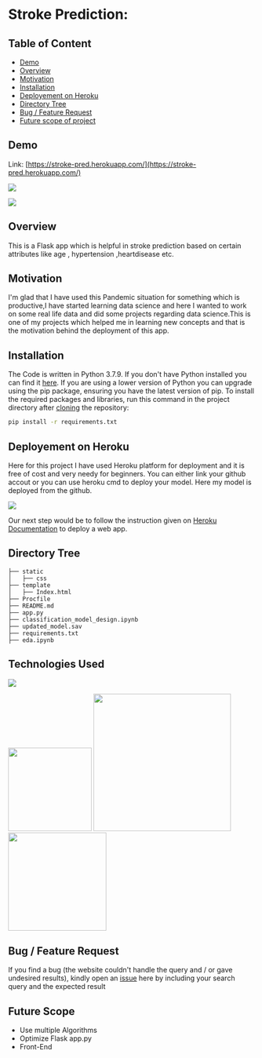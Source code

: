 # Stroke Prediction: 

## Table of Content
  * [Demo](#demo)
  * [Overview](#overview)
  * [Motivation](#motivation)
  * [Installation](#installation)
  * [Deployement on Heroku](#deployement-on-heroku)
  * [Directory Tree](#directory-tree)
  * [Bug / Feature Request](#bug---feature-request)
  * [Future scope of project](#future-scope)

## Demo
Link: [https://stroke-pred.herokuapp.com/](https://stroke-pred.herokuapp.com/)

[![](https://imgur.com/hrzeTu2)](https://stroke-pred.herokuapp.com/)

[![](https://imgur.com/4kHueRv)](https://stroke-pred.herokuapp.com/)

## Overview
This is a Flask app which is helpful in stroke prediction based on certain attributes like age , hypertension ,heartdisease etc.

## Motivation
I'm glad that I have used this Pandemic situation for something which is productive,I have started learning data science and here I wanted to work on some real life data and did some projects regarding data science.This is one of my projects which helped me in learning new concepts and that is the motivation behind the deployment of this app.

## Installation
The Code is written in Python 3.7.9. If you don't have Python installed you can find it [here](https://www.python.org/downloads/). If you are using a lower version of Python you can upgrade using the pip package, ensuring you have the latest version of pip. To install the required packages and libraries, run this command in the project directory after [cloning](https://www.howtogeek.com/451360/how-to-clone-a-github-repository/) the repository:
```bash
pip install -r requirements.txt
```

## Deployement on Heroku
Here for this project I have used Heroku platform for deployment and it is free of cost and very needy for beginners. You can either link your github accout or you can use heroku cmd to deploy your model. Here my model is deployed from the github.

[![](https://i.imgur.com/dKmlpqX.png)](https://heroku.com)

Our next step would be to follow the instruction given on [Heroku Documentation](https://devcenter.heroku.com/articles/getting-started-with-python) to deploy a web app.

## Directory Tree 
```
├── static 
│   ├── css
├── template
│   ├── Index.html
├── Procfile
├── README.md
├── app.py
├── classification_model_design.ipynb
├── updated_model.sav
├── requirements.txt
├── eda.ipynb
```

## Technologies Used

![](https://forthebadge.com/images/badges/made-with-python.svg)

[<img target="_blank" src="https://flask.palletsprojects.com/en/1.1.x/_images/flask-logo.png" width=170>](https://flask.palletsprojects.com/en/1.1.x/) [<img target="_blank" src="https://number1.co.za/wp-content/uploads/2017/10/gunicorn_logo-300x85.png" width=280>](https://gunicorn.org) [<img target="_blank" src="https://scikit-learn.org/stable/_static/scikit-learn-logo-small.png" width=200>](https://scikit-learn.org/stable/) 


## Bug / Feature Request

If you find a bug (the website couldn't handle the query and / or gave undesired results), kindly open an [issue](https://github.com/Mandal-21/Flight-Price-Prediction/issues) here by including your search query and the expected result

## Future Scope

* Use multiple Algorithms
* Optimize Flask app.py
* Front-End 
